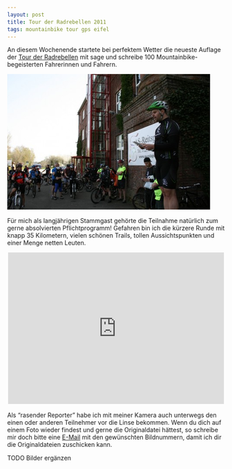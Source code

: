 ```yaml
---
layout: post
title: Tour der Radrebellen 2011
tags: mountainbike tour gps eifel
---
```


An diesem Wochenende startete bei perfektem Wetter die neueste Auflage der [Tour der Radrebellen](http://rad-rebellen.de/) mit sage und schreibe 100 Mountainbike-begeisterten Fahrerinnen und Fahrern.

![Einleitende Worte zur Tour](/images/2011-04-10/radrebellen.jpg)

Für mich als langjährigen Stammgast gehörte die Teilnahme natürlich zum gerne absolvierten Pflichtprogramm! Gefahren bin ich die kürzere Runde mit knapp 35 Kilometern, vielen schönen Trails, tollen Aussichtspunkten und einer Menge netten Leuten.

<div style="max-width:500px;margin:10px auto;"><iframe width="500" height="350" border="0" src="http://www.bikemap.net/route/898608/widget?width=500&amp;height=350&amp;extended=false&amp;maptype=2&amp;unit=km&amp;redirect=no&amp;distance_markers=always" frameborder="0" marginheight="0" marginwidth="0" scrolling="no">&nbsp;</iframe></div>

Als “rasender Reporter” habe ich mit meiner Kamera auch unterwegs den einen oder anderen Teilnehmer vor die Linse bekommen. Wenn du dich auf einem Foto wieder findest und gerne die Originaldatei hättest, so schreibe mir doch bitte eine [E-Mail](/imprint) mit den gewünschten Bildnummern, damit ich dir die Originaldateien zuschicken kann.

<div class="gallery" markdown="1">
TODO Bilder ergänzen
</div>